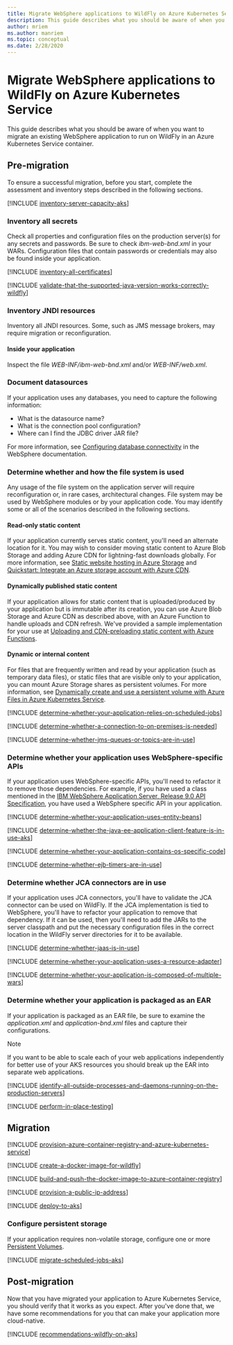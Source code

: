 ```yaml
---
title: Migrate WebSphere applications to WildFly on Azure Kubernetes Service
description: This guide describes what you should be aware of when you want to migrate an existing WebSphere application to run on WildFly in an Azure Kubernetes Service container.
author: mriem
ms.author: manriem
ms.topic: conceptual
ms.date: 2/28/2020
---
```


# Migrate WebSphere applications to WildFly on Azure Kubernetes Service

This guide describes what you should be aware of when you want to migrate an existing WebSphere application to run on WildFly in an Azure Kubernetes Service container.

## Pre-migration

To ensure a successful migration, before you start, complete the assessment and inventory steps described in the following sections.

[!INCLUDE [inventory-server-capacity-aks](includes/inventory-server-capacity-aks.md)]

### Inventory all secrets

Check all properties and configuration files on the production server(s) for any secrets and passwords. Be sure to check *ibm-web-bnd.xml* in your WARs. Configuration files that contain passwords or credentials may also be found inside your application.

[!INCLUDE [inventory-all-certificates](includes/inventory-all-certificates.md)]

[!INCLUDE [validate-that-the-supported-java-version-works-correctly-wildfly](includes/validate-that-the-supported-java-version-works-correctly-wildfly.md)]

### Inventory JNDI resources

Inventory all JNDI resources. Some, such as JMS message brokers, may require migration or reconfiguration.

#### Inside your application

Inspect the file *WEB-INF/ibm-web-bnd.xml* and/or *WEB-INF/web.xml*.

### Document datasources

If your application uses any databases, you need to capture the following information:

* What is the datasource name?
* What is the connection pool configuration?
* Where can I find the JDBC driver JAR file?

For more information, see [Configuring database connectivity](https://www.ibm.com/support/knowledgecenter/SSQP76_8.10.x/com.ibm.odm.distrib.config.was/config_dc_websphere/tpc_was_create_datasrc_cpl.html) in the WebSphere documentation.

### Determine whether and how the file system is used

Any usage of the file system on the application server will require reconfiguration or, in rare cases, architectural changes. File system may be used by WebSphere modules or by your application code. You may identify some or all of the scenarios described in the following sections.

#### Read-only static content

If your application currently serves static content, you'll need an alternate location for it. You may wish to consider moving static content to Azure Blob Storage and adding Azure CDN for lightning-fast downloads globally. For more information, see [Static website hosting in Azure Storage](/azure/storage/blobs/storage-blob-static-website) and [Quickstart: Integrate an Azure storage account with Azure CDN](/azure/cdn/cdn-create-a-storage-account-with-cdn).

#### Dynamically published static content

If your application allows for static content that is uploaded/produced by your application but is immutable after its creation, you can use Azure Blob Storage and Azure CDN as described above, with an Azure Function to handle uploads and CDN refresh. We've provided a sample implementation for your use at [Uploading and CDN-preloading static content with Azure Functions](https://github.com/Azure-Samples/functions-java-push-static-contents-to-cdn).

#### Dynamic or internal content

For files that are frequently written and read by your application (such as temporary data files), or static files that are visible only to your application, you can mount Azure Storage shares as persistent volumes. For more information, see [Dynamically create and use a persistent volume with Azure Files in Azure Kubernetes Service](/azure/aks/azure-files-dynamic-pv).

[!INCLUDE [determine-whether-your-application-relies-on-scheduled-jobs](includes/determine-whether-your-application-relies-on-scheduled-jobs.md)]

[!INCLUDE [determine-whether-a-connection-to-on-premises-is-needed](includes/determine-whether-a-connection-to-on-premises-is-needed.md)]

[!INCLUDE [determine-whether-jms-queues-or-topics-are-in-use](includes/determine-whether-jms-queues-or-topics-are-in-use.md)]

### Determine whether your application uses WebSphere-specific APIs

If your application uses WebSphere-specific APIs, you'll need to refactor it to remove those dependencies. For example, if you have used a class mentioned in the [IBM WebSphere Application Server, Release 9.0
API Specification](https://www.ibm.com/support/knowledgecenter/en/SSEQTJ_9.0.5/com.ibm.websphere.javadoc.doc/web/apidocs/overview-summary.html?view=embed), you have used a WebSphere specific API in your application.

[!INCLUDE [determine-whether-your-application-uses-entity-beans](includes/determine-whether-your-application-uses-entity-beans.md)]

[!INCLUDE [determine-whether-the-java-ee-application-client-feature-is-in-use-aks](includes/determine-whether-the-java-ee-application-client-feature-is-in-use-aks.md)]

[!INCLUDE [determine-whether-your-application-contains-os-specific-code](includes/determine-whether-your-application-contains-os-specific-code.md)]

[!INCLUDE [determine-whether-ejb-timers-are-in-use](includes/determine-whether-ejb-timers-are-in-use.md)]

### Determine whether JCA connectors are in use

If your application uses JCA connectors, you'll have to validate the JCA connector can be used on WildFly. If the JCA implementation is tied to WebSphere, you'll have to refactor your application to remove that dependency. If it can be used, then you'll need to add the JARs to the server classpath and put the necessary configuration files in the correct location in the WildFly server directories for it to be available.

[!INCLUDE [determine-whether-jaas-is-in-use](includes/determine-whether-jaas-is-in-use.md)]

[!INCLUDE [determine-whether-your-application-uses-a-resource-adapter](includes/determine-whether-your-application-uses-a-resource-adapter.md)]

[!INCLUDE [determine-whether-your-application-is-composed-of-multiple-wars](includes/determine-whether-your-application-is-composed-of-multiple-wars.md)]

### Determine whether your application is packaged as an EAR

If your application is packaged as an EAR file, be sure to examine the *application.xml* and *application-bnd.xml* files and capture their configurations.

> [!NOTE]
> If you want to be able to scale each of your web applications independently for better use of your AKS resources you should break up the EAR into separate web applications.

[!INCLUDE [identify-all-outside-processes-and-daemons-running-on-the-production-servers](includes/identify-all-outside-processes-and-daemons-running-on-the-production-servers.md)]

[!INCLUDE [perform-in-place-testing](includes/perform-in-place-testing.md)]

## Migration

[!INCLUDE [provision-azure-container-registry-and-azure-kubernetes-service](includes/provision-azure-container-registry-and-azure-kubernetes-service.md)]

[!INCLUDE [create-a-docker-image-for-wildfly](includes/create-a-docker-image-for-wildfly.md)]

[!INCLUDE [build-and-push-the-docker-image-to-azure-container-registry](includes/build-and-push-the-docker-image-to-azure-container-registry.md)]

[!INCLUDE [provision-a-public-ip-address](includes/provision-a-public-ip-address.md)]

[!INCLUDE [deploy-to-aks](includes/deploy-to-aks.md)]

### Configure persistent storage

If your application requires non-volatile storage, configure one or more [Persistent Volumes](/azure/aks/azure-disks-dynamic-pv).

[!INCLUDE [migrate-scheduled-jobs-aks](includes/migrate-scheduled-jobs-aks.md)]

## Post-migration

Now that you have migrated your application to Azure Kubernetes Service, you should verify that it works as you expect. After you've done that, we have some recommendations for you that can make your application more cloud-native.

[!INCLUDE [recommendations-wildfly-on-aks](includes/recommendations-wildfly-on-aks.md)]
